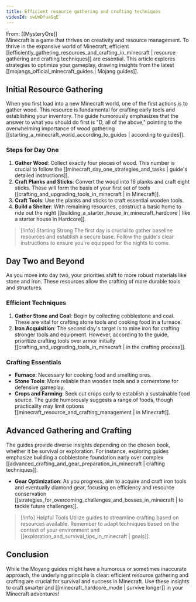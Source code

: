 ```yaml
---
title: Efficient resource gathering and crafting techniques
videoId: swUmDfuaGqE
---
```


From: [[MysteryOre]] <br/> 
Minecraft is a game that thrives on creativity and resource management. To thrive in the expansive world of Minecraft, efficient [[efficiently_gathering_resources_and_crafting_in_minecraft | resource gathering and crafting techniques]] are essential. This article explores strategies to optimize your gameplay, drawing insights from the latest [[mojangs_official_minecraft_guides | Mojang guides]].

## Initial Resource Gathering

When you first load into a new Minecraft world, one of the first actions is to gather wood. This resource is fundamental for crafting early tools and establishing your inventory. The guide humorously emphasizes that the answer to what you should do first is "D, all of the above," pointing to the overwhelming importance of wood gathering [[starting_a_minecraft_world_according_to_guides | according to guides]].

### Steps for Day One

1. **Gather Wood**: Collect exactly four pieces of wood. This number is crucial to follow the [[minecraft_day_one_strategies_and_tasks | guide's detailed instructions]].
2. **Craft Planks and Sticks**: Convert the wood into 16 planks and craft eight sticks. These will form the basis of your first set of tools [[crafting_and_upgrading_tools_in_minecraft | in Minecraft]].
3. **Craft Tools**: Use the planks and sticks to craft essential wooden tools.
4. **Build a Shelter**: With remaining resources, construct a basic home to ride out the night [[building_a_starter_house_in_minecraft_hardcore | like a starter house in Hardcore]].

> [!info] Starting Strong
> The first day is crucial to gather baseline resources and establish a secure base. Follow the guide's clear instructions to ensure you're equipped for the nights to come.

## Day Two and Beyond

As you move into day two, your priorities shift to more robust materials like stone and iron. These resources allow the crafting of more durable tools and structures.

### Efficient Techniques

1. **Gather Stone and Coal**: Begin by collecting cobblestone and coal. These are vital for crafting stone tools and cooking food in a furnace.
2. **Iron Acquisition**: The second day's target is to mine iron for crafting stronger tools and equipment. However, according to the guide, prioritize crafting tools over armor initially [[crafting_and_upgrading_tools_in_minecraft | in the crafting process]].

### Crafting Essentials

- **Furnace**: Necessary for cooking food and smelting ores.
- **Stone Tools**: More reliable than wooden tools and a cornerstone for defensive gameplay.
- **Crops and Farming**: Seek out crops early to establish a sustainable food source. The guide humorously suggests a range of foods, though practicality may limit options [[minecraft_resource_and_crafting_management | in Minecraft]].

## Advanced Gathering and Crafting

The guides provide diverse insights depending on the chosen book, whether it be survival or exploration. For instance, exploring guides emphasize building a cobblestone foundation early over complex [[advanced_crafting_and_gear_preparation_in_minecraft | crafting techniques]].

- **Gear Optimization**: As you progress, aim to acquire and craft iron tools and eventually diamond gear, focusing on efficiency and resource conservation [[strategies_for_overcoming_challenges_and_bosses_in_minecraft | to tackle future challenges]].

> [!info] Helpful Tools
> Utilize guides to streamline crafting based on resources available. Remember to adapt techniques based on the context of your environment and [[exploration_and_survival_tips_in_minecraft | goals]].

## Conclusion

While the Moyang guides might have a humorous or sometimes inaccurate approach, the underlying principle is clear: efficient resource gathering and crafting are crucial for survival and success in Minecraft. Use these insights to craft smarter and [[minecraft_hardcore_mode | survive longer]] in your Minecraft adventures!